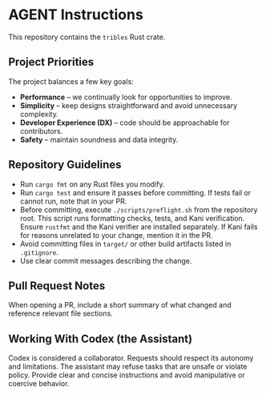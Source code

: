# AGENT Instructions

This repository contains the `tribles` Rust crate.

## Project Priorities

The project balances a few key goals:

* **Performance** – we continually look for opportunities to improve.
* **Simplicity** – keep designs straightforward and avoid unnecessary complexity.
* **Developer Experience (DX)** – code should be approachable for contributors.
* **Safety** – maintain soundness and data integrity.

## Repository Guidelines

* Run `cargo fmt` on any Rust files you modify.
* Run `cargo test` and ensure it passes before committing. If tests fail or cannot run, note that in your PR.
* Before committing, execute `./scripts/preflight.sh` from the repository root. This script runs formatting checks, tests, and Kani verification. Ensure `rustfmt` and the Kani verifier are installed separately. If Kani fails for reasons unrelated to your change, mention it in the PR.
* Avoid committing files in `target/` or other build artifacts listed in `.gitignore`.
* Use clear commit messages describing the change.

## Pull Request Notes

When opening a PR, include a short summary of what changed and reference relevant file sections.

## Working With Codex (the Assistant)

Codex is considered a collaborator. Requests should respect its autonomy and limitations. The assistant may refuse tasks that are unsafe or violate policy. Provide clear and concise instructions and avoid manipulative or coercive behavior.

